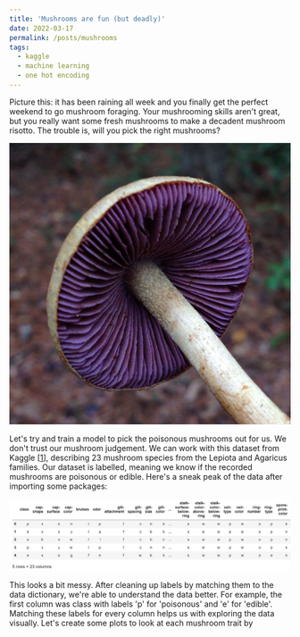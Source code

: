```yaml
---
title: 'Mushrooms are fun (but deadly)'
date: 2022-03-17
permalink: /posts/mushrooms
tags:
  - kaggle
  - machine learning
  - one hot encoding
---
```


Picture this: it has been raining all week and you finally get the perfect weekend to go mushroom foraging. Your mushrooming skills aren't great, but you really want some fresh mushrooms to make a decadent mushroom risotto. The trouble is, will you pick the right mushrooms?

![A purple mushroom](images/purple_mushy.jpg 'A purple mushroom')

Let's try and train a model to pick the poisonous mushrooms out for us. We don't trust our mushroom judgement. We can work with this dataset from Kaggle [[1](https://www.kaggle.com/datasets/uciml/mushroom-classification)], describing 23 mushroom species from the Lepiota and Agaricus families. Our dataset is labelled, meaning we know if the recorded mushrooms are poisonous or edible. Here's a sneak peak of the data after importing some packages:

![Head of dataset](images/mushies_head.jpg 'Head of dataset')

This looks a bit messy. After cleaning up labels by matching them to the data dictionary, we're able to understand the data better. For example, the first column was class with labels 'p' for 'poisonous' and 'e' for 'edible'. Matching these labels for every column helps us with exploring the data visually. Let's create some plots to look at each mushroom trait by